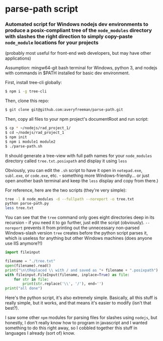# parse-path script

### Automated script for Windows nodejs dev environments to produce a posix-compliant tree of the ```node_modules``` directory with slashes the right direction to simply copy-paste ```node_module``` locations for your projects
 (probably most useful for front-end web developers, but may have other applications)

Assumption:  mingw64-git bash terminal for Windows, python 3, and nodejs with commands in $PATH installed for basic dev environment.

First, install tree-cli globally:

```bash
$ npm i -g tree-cli
```

Then, clone this repo: 

```bash
$ git clone git@github.com:averyfreeman/parse-path.git
```

Then, copy all files to your npm project's documentRoot and run script:

```bash
$ cp * ~/nodejs/rad_project_1/
$ cd ~/nodejs/rad_project_1
$ npm init
$ npm i module1 module2
$ ./parse-path.sh
```

It should generate a tree-view with full path names for your ```node_modules``` directory called ```tree.txt.posixpath``` and display it using ```less``` 

Obviously, you can edit the ```.sh``` script to have it open in ```notepad.exe```, ```subl.exe```, or ```code.exe```, etc. - something more Windows-friendly... or just open another bash terminal and keep the ```less``` display and copy from there.)

For reference, here are the two scripts (they're very simple):

```bash
tree -l 8 node_modules -d --fullpath --noreport -o tree.txt
python parse-path.py
less tree.txt
```

You can see that the ```tree``` command only goes eight directories deep in its recursion - if you need it to go further, just edit the script (obviously).  ```--noreport``` prevents it from printing out the unnecessary non-parsed Windows-slash version ```tree``` creates before the python script parses it, which is useless for anything but other Windows machines (does anyone use IIS anymore?!)

```python
import fileinput

filename = "./tree.txt"
open(filename).read()
print("\n\tReplaced \\ with / and saved as "+ filename + ".posixpath")
with fileinput.FileInput(filename, inplace=True) as file:
    for str in file:
        print(str.replace('\\', '/'), end='')
print("all done")
```

Here's the python script, it's also extremely simple.  Basically, all this stuff is really simple, but it works, and that means it's easier to modify (isn't that best?). 

I saw some other ```npm``` modules for parsing files for slashes using ```nodejs```, but honestly, I don't really know how to program in javascript and I wanted something to do this right away, so I cobbled together this stuff in languages I already (sort of) know.
